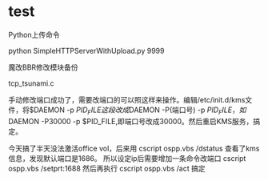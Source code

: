 # test
Python上传命令

python SimpleHTTPServerWithUpload.py 9999

魔改BBR修改模块备份

tcp_tsunami.c

手动修改端口成功了，需要改端口的可以照这样来操作。编辑/etc/init.d/kms文件，将$DAEMON -p $PID_FILE这段改成$DAEMON -P(端口号) -p $PID_FILE，如$DAEMON -P30000 -p $PID_FILE,即端口号改成30000。然后重启KMS服务，搞定。

今天搞了半天没法激活office vol，后来用 cscript ospp.vbs /dstatus 查看了kms信息，发现默认端口是1686。
所以设定ip后需要增加一条命令改端口 cscript ospp.vbs /setprt:1688
然后再执行 cscript ospp.vbs /act 搞定


